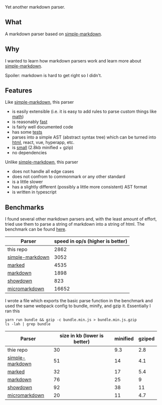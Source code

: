 Yet another markdown parser.

## What

A markdown parser based on [simple-markdown](https://github.com/Khan/simple-markdown).

## Why

I wanted to learn how markdown parsers work and learn more about [simple-markdown](https://github.com/Khan/simple-markdown).

Spoiler: markdown is hard to get right so I didn't.

## Features

Like [simple-markdown](https://github.com/Khan/simple-markdown), this parser

* is easily extensible (i.e. it is easy to add rules to parse custom things like [math](/src/rules/inline-math))
* is reasonably [fast](#Benchmarks)
* is fairly well documented code
* has some [tests](/test/tests.json)
* parses into a simple AST (abstract syntax tree)
which can be turned into [html](/src/printers/html), react, vue, hyperapp, etc.
* is [small](#Benchmarks) (2.8kb minified + gzip)
* no dependencies

Unlike [simple-markdown](https://github.com/Khan/simple-markdown), this parser

* does not handle all edge cases
* does not confrom to commonmark or any other standard
* is a little slower
* has a slightly different (possibly a little more consistent) AST format
* is written in typescript

## Benchmarks

I found several other markdown parsers and, with the least amount of effort, tried use them
to parse a string of markdown into a string of html. The benchmark can be found [here](/benchmark/index.ts).

| Parser | speed in op/s (higher is better) |
| --- | --- |
| this repo | 2862 |
| [simple-markdown](https://github.com/Khan/simple-markdown) | 3052 |
| [marked](https://github.com/chjj/marked) | 4535 |
| [markdown](https://github.com/evilstreak/markdown-js) | 1898 |
| [showdown](https://github.com/showdownjs/showdown) | 823 |
| [micromarkdown](https://github.com/SimonWaldherr/micromarkdown.js) | 16652 |

I wrote a file which exports the basic parse function in the benchmark
and used the same webpack config to bundle, minify, and gzip it.
Essentially I ran this
```
yarn run bundle && gzip -c bundle.min.js > bundle.min.js.gzip
ls -lah | grep bundle
```

| Parser | size in kb (lower is better) | minified | gziped | 
| --- | --- | --- | --- |
| thie repo | 30 | 9.3 | 2.8 |
| [simple-markdown](https://github.com/Khan/simple-markdown) | 51 | 14 | 4.1 |
| [marked](https://github.com/chjj/marked) | 32 | 17 | 5.4 |
| [markdown](https://github.com/evilstreak/markdown-js) | 76 | 25 | 9 |
| [showdown](https://github.com/showdownjs/showdown) | 92 | 38 | 11 |
| [micromarkdown](https://github.com/SimonWaldherr/micromarkdown.js) | 20 | 11 | 4.7 |
